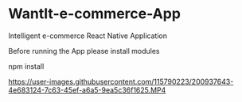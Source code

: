 # WantIt-e-commerce-App
Intelligent e-commerce React Native Application

Before running the App please install modules 

npm install 

https://user-images.githubusercontent.com/115790223/200937643-4e683124-7c63-45ef-a6a5-9ea5c36f1625.MP4

